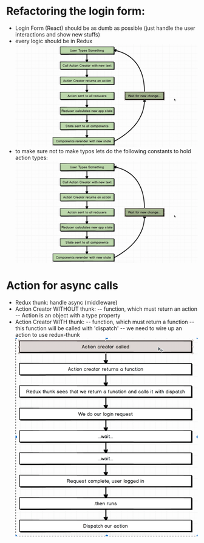 # Refactoring the login form:
- Login Form (React) should be as dumb as possible (just handle the user interactions and show new stuffs)
- every logic should be in Redux
![](./images/login_form_flow.png "Login Form Flow")
- to make sure not to make typos lets do the following constants to hold action types:
![](./images/login_form_flow.png "Using constants for action types")

# Action for async calls
- Redux thunk: handle async (middleware)
- Action Creator WITHOUT thunk:
-- function, which must return an action
-- Action is an object with a type property
- Action Creator WITH thunk:
-- function, which must return a function
-- this function will be called with 'dispatch'
-- we need to wire up an action to use redux-thunk
![](./images/redux_thunk.png "Redux Thunk")
